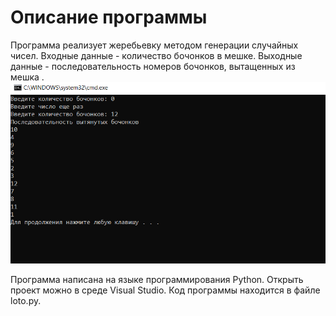 Описание программы
====================
Программа реализует жеребьевку методом генерации случайных чисел.
Входные данные - количество бочонков в мешке. Выходные данные -  последовательность номеров  бочонков, вытащенных из мешка . 
![](photo.png)

Программа написана на языке программирования Python. Открыть проект можно в среде Visual Studio. Код программы находится в файле loto.py.
